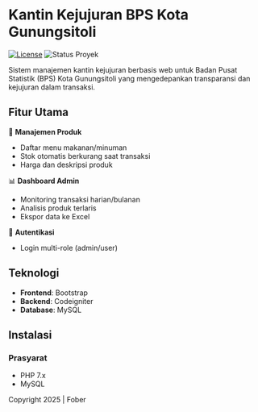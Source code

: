 # Kantin Kejujuran BPS Kota Gunungsitoli

[![License](https://img.shields.io/badge/license-MIT-blue.svg)](LICENSE)
![Status Proyek](https://img.shields.io/badge/status-aktif-brightgreen)

Sistem manajemen kantin kejujuran berbasis web untuk Badan Pusat Statistik (BPS) Kota Gunungsitoli yang mengedepankan transparansi dan kejujuran dalam transaksi.

## Fitur Utama

🛒 **Manajemen Produk**  
- Daftar menu makanan/minuman
- Stok otomatis berkurang saat transaksi
- Harga dan deskripsi produk

📊 **Dashboard Admin**  
- Monitoring transaksi harian/bulanan  
- Analisis produk terlaris  
- Ekspor data ke Excel  

🔐 **Autentikasi**  
- Login multi-role (admin/user)  

## Teknologi

- **Frontend**: Bootstrap  
- **Backend**: Codeigniter 
- **Database**: MySQL  

## Instalasi

### Prasyarat
- PHP 7.x
- MySQL

Copyright 2025 | Fober
